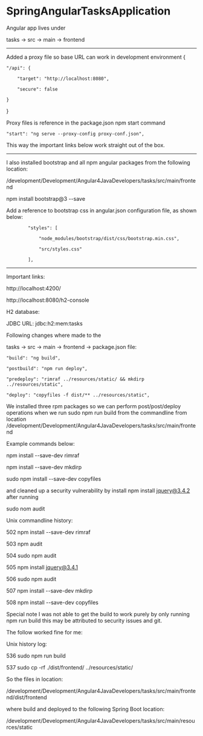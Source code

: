 # SpringAngularTasksApplication

Angular app lives under

tasks -> src -> main -> frontend

***

Added a proxy file so base URL can work in development environment
{

    "/api": {

        "target": "http://localhost:8080",

        "secure": false

    }
    
}

Proxy files is reference in the package.json npm start command
    
    "start": "ng serve --proxy-config proxy-conf.json",

This way the important links below work straight out of the box.    

***

I also installed bootstrap and all npm angular packages from the following location:

/development/Development/Angular4JavaDevelopers/tasks/src/main/frontend

npm install bootstrap@3 --save

Add a reference to bootstrap css in angular.json configuration file, as shown below:
           
            "styles": [
           
                "node_modules/bootstrap/dist/css/bootstrap.min.css",
           
                "src/styles.css"
           
            ],
            
***

Important links:

http://localhost:4200/

http://localhost:8080/h2-console    

H2 database:

JDBC URL: jdbc:h2:mem:tasks
    
Following changes where made to the   

tasks -> src -> main -> frontend -> package.json file:

    "build": "ng build",

    "postbuild": "npm run deploy",

    "predeploy": "rimraf ../resources/static/ && mkdirp ../resources/static",

    "deploy": "copyfiles -f dist/** ../resources/static",


We installed three rpm packages so we can perform post/post/deploy operations when
we run sudo npm run build from the commandline from location
/development/Development/Angular4JavaDevelopers/tasks/src/main/frontend

Example commands below:

  npm install --save-dev rimraf 
  
  npm install --save-dev mkdirp 
  
  sudo npm install --save-dev copyfiles

and cleaned up a security vulnerability by install 
npm install jquery@3.4.2 after running 
 
  sudo nom audit

Unix commandline history:

  502  npm install --save-dev rimraf
  
  503  npm audit
  
  504  sudo npm audit
  
  505  npm install jquery@3.4.1 
  
  506  sudo npm audit
  
  507  npm install --save-dev mkdirp
  
  508  npm install --save-dev copyfiles

Special note I was not able to get the build to work purely by only running npm run build
this may be attributed to security issues and git.

The follow worked fine for me:

Unix history log:

  536  sudo npm run build

  537  sudo cp -rf ./dist/frontend/ ../resources/static/

So the files in location:

  /development/Development/Angular4JavaDevelopers/tasks/src/main/frontend/dist/frontend

where build and deployed to the following Spring Boot location:

  /development/Development/Angular4JavaDevelopers/tasks/src/main/resources/static





